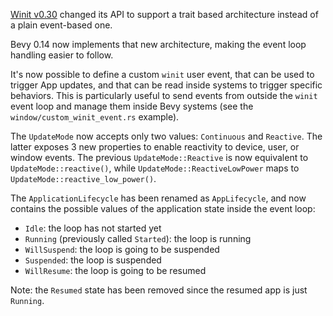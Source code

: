 [Winit v0.30](https://docs.rs/winit/0.30.0/winit/changelog/v0_30/index.html) changed its API to support a trait based
architecture instead of a plain event-based one.

Bevy 0.14 now implements that new architecture, making the event loop handling easier to follow.

It's now possible to define a custom `winit` user event, that can be used to trigger App updates,
and that can be read inside systems to trigger specific behaviors. This is particularly useful to
send events from outside the `winit` event loop and manage them inside Bevy systems
(see the `window/custom_winit_event.rs` example).

The `UpdateMode` now accepts only two values: `Continuous` and `Reactive`. The latter exposes 3 new properties to enable reactivity to device, user, or window events.
The previous `UpdateMode::Reactive` is now equivalent to `UpdateMode::reactive()`, while `UpdateMode::ReactiveLowPower` maps to `UpdateMode::reactive_low_power()`.

The `ApplicationLifecycle` has been renamed as `AppLifecycle`, and now contains the possible values of the application state inside the event loop:

* `Idle`: the loop has not started yet
* `Running` (previously called `Started`): the loop is running
* `WillSuspend`: the loop is going to be suspended
* `Suspended`: the loop is suspended
* `WillResume`: the loop is going to be resumed

Note: the `Resumed` state has been removed since the resumed app is just `Running`.
